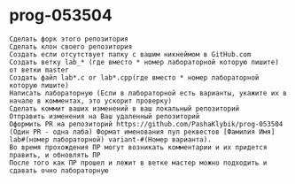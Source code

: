 # prog-053504
	Сделать форк этого репозитория
  	Сделать клон своего репозитория
    Создать если отсутствует папку с вашим никнеймом в GitHub.com
    Создать ветку lab_* (где вместо * номер лабораторной которую пишите) от ветки master
    Создать файл lab*.c or lab*.cpp(где вместо * номер лабораторной которую пишите)
    Написать лабораторную (Если в лабораторной есть варианты, укажите их в начале в комментах, это ускорит проверку)
    Сделать коммит ваших изменений в ваш локальный репозиторий
    Отправить изменения на Ваш удаленный репозиторий
    Оформить PR на репозиторий https://github.com/PashaKlybik/prog-053504 (Один PR - одна лаба) Формат именования пул реквестов [Фамилия Имя] lab#(номер лабораторной) variant-#(Номер варианта).
    Во время прохождения ПР могут возникать комментарии и их придется править, и обновлять ПР
    После того как ПР прошел и лежит в ветке мастер можно подходить и сдавать очно лабораторную
    